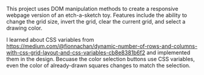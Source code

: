 This project uses DOM manipulation methods to create a responsive webpage version of an etch-a-sketch toy. Features include the ability to change the grid size, invert the grid, clear the current grid, and select a drawing color.

I learned about CSS variables from https://medium.com/@fionnachan/dynamic-number-of-rows-and-columns-with-css-grid-layout-and-css-variables-cb8e8381b6f2 and implemented them in the design. Becuase the color selection buttons use CSS variables, even the color of already-drawn squares changes to match the selection.